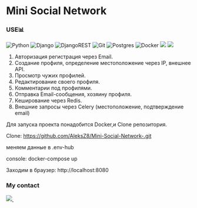 <h1> Mini Social Network  </h1>

### USE📊

![Python](https://img.shields.io/badge/python-3670A0?style=for-the-badge&logo=python&logoColor=ffdd54) 
![Django](https://img.shields.io/badge/django-%23092E20.svg?style=for-the-badge&logo=django&logoColor=white) 
![DjangoREST](https://img.shields.io/badge/DJANGO-REST-ff1709?style=for-the-badge&logo=django&logoColor=white&color=ff1709&labelColor=gray) 
![Git](https://img.shields.io/badge/git-%23F05033.svg?style=for-the-badge&logo=git&logoColor=white) 
![Postgres](https://img.shields.io/badge/postgres-%23316192.svg?style=for-the-badge&logo=postgresql&logoColor=white)
![Docker](https://img.shields.io/badge/docker-%230db7ed.svg?style=for-the-badge&logo=docker&logoColor=white)
<img src="https://img.shields.io/badge/celery-%2337814A.svg?&style=for-the-badge&logo=celery&logoColor=white" />
<img src="https://img.shields.io/badge/redis-%23DC382D.svg?&style=for-the-badge&logo=redis&logoColor=white" />
 
1. Авторизация регистрация через Email.
2. Создание профиля, определение местоположение через IP, внешнее API.
3. Просмотр чужих профилей.
4. Редактирование своего профиля.
5. Комментарии под профилями.
6. Отправка Email-сообщения, хозяину профиля.
7. Кеширование через Redis.
8. Внешние запросы через Celery (местоположение, подтверждение email)

Для запуска проекта понадобится Docker,и Clone репозитория.

Clone: https://github.com/AleksZ8/Mini-Social-Network-.git 

меняем данные в .env-hub

console: docker-compose up

Заходим в браузер: http://localhost:8080 

 
 <h3> My contact </h3>
<a href='http://t.me/alexzurn'>
<img src="https://img.shields.io/badge/Telegram-2CA5E0?style=for-the-badge&logo=telegram&logoColor=white" />  
</a>&nbsp;






